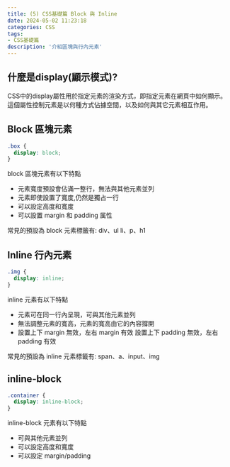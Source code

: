 ```yaml
---
title: (5) CSS基礎篇 Block 與 Inline
date: 2024-05-02 11:23:18
categories: CSS
tags: 
- CSS基礎篇
description: '介紹區塊與行內元素'
---
```


## 什麼是display(顯示模式)?

CSS中的display屬性用於指定元素的渲染方式，即指定元素在網頁中如何顯示。這個屬性控制元素是以何種方式佔據空間，以及如何與其它元素相互作用。

## Block 區塊元素

``` css
.box {
  display: block;
} 
```

block 區塊元素有以下特點

- 元素寬度預設會佔滿一整行，無法與其他元素並列
- 元素即使設置了寬度,仍然是獨占一行
- 可以設定高度和寬度
- 可以設置 margin 和 padding 属性

常見的預設為 block 元素標籤有: div、ul li、p、h1


## Inline 行內元素

``` css
.img {
  display: inline;
} 
```

inline 元素有以下特點

- 元素可在同一行內呈現，可與其他元素並列
- 無法調整元素的寬高，元素的寬高由它的內容撐開
- 設置上下 margin 無效，左右 margin 有效
  設置上下 padding 無效，左右 padding 有效

常見的預設為 inline 元素標籤有: span、a、input、img

## inline-block

``` css
.container {
  display: inline-block;
}
```

inline-block 元素有以下特點

- 可與其他元素並列
- 可以設定高度和寬度
- 可以設定 margin/padding



